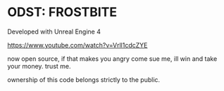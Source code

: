 # ODST: FROSTBITE

Developed with Unreal Engine 4

https://www.youtube.com/watch?v=Vrll1cdcZYE

now open source, if that makes you angry come sue me, ill win and take your money. trust me.

ownership of this code belongs strictly to the public.
